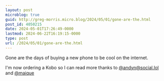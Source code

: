 ```yaml
---
layout: post
microblog: true
guid: http://greg-morris.micro.blog/2024/05/01/gone-are-the.html
post_id: 4050215
date: 2024-05-01T17:26:49-0000
lastmod: 2024-06-22T16:19:15-0000
type: post
url: /2024/05/01/gone-are-the.html
---
```

Gone are the days of buying a new phone to be cool on the internet. 

I'm now ordering a Kobo so I can read more thanks to [@andyn@social.lol](https://micro.blog/andyn@social.lol) and [@maique](https://micro.blog/maique) 
